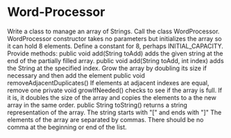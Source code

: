 # Word-Processor
Write a class to manage an array of Strings. Call the class WordProcessor. WordProcessor constructor takes no parameters but initializes the array so it can hold 8 elements. Define a constant for 8, perhaps INITIAL_CAPACITY.  Provide methods:  public void add(String toAdd) adds the given string at the end of the partially filled array. public void add(String toAdd, int index) adds the String at the specified index. Grow the array by doubling its size if necessary and then add the element public void removeAdjacentDuplicates() If elements at adjacent indexes are equal, remove one private void growIfNeeded() checks to see if the array is full. If it is, it doubles the size of the array and copies the elements to a the new array in the same order. public String toString() returns a string representation of the array. The string starts with "[" and ends with "]" The elements of the array are separated by commas. There should be no comma at the beginning or end of the list.
